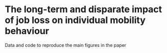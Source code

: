 # The long-term and disparate impact of job loss on individual mobility behaviour

Data and code to reproduce the main figures in the paper